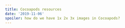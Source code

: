 ```yaml
---
title: Cocoapods resources
date: '2019-11-06'
spoiler: how do we have 1x 2x 3x images in Cocoapods?
---
```

